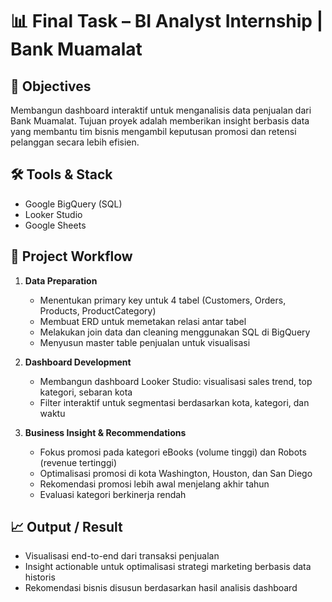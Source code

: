 # 📊 Final Task – BI Analyst Internship | Bank Muamalat

## 🎯 Objectives
Membangun dashboard interaktif untuk menganalisis data penjualan dari Bank Muamalat. Tujuan proyek adalah memberikan insight berbasis data yang membantu tim bisnis mengambil keputusan promosi dan retensi pelanggan secara lebih efisien.

## 🛠 Tools & Stack
- Google BigQuery (SQL)
- Looker Studio
- Google Sheets

## 📂 Project Workflow
1. **Data Preparation**
   - Menentukan primary key untuk 4 tabel (Customers, Orders, Products, ProductCategory)
   - Membuat ERD untuk memetakan relasi antar tabel
   - Melakukan join data dan cleaning menggunakan SQL di BigQuery
   - Menyusun master table penjualan untuk visualisasi

2. **Dashboard Development**
   - Membangun dashboard Looker Studio: visualisasi sales trend, top kategori, sebaran kota
   - Filter interaktif untuk segmentasi berdasarkan kota, kategori, dan waktu

3. **Business Insight & Recommendations**
   - Fokus promosi pada kategori eBooks (volume tinggi) dan Robots (revenue tertinggi)
   - Optimalisasi promosi di kota Washington, Houston, dan San Diego
   - Rekomendasi promosi lebih awal menjelang akhir tahun
   - Evaluasi kategori berkinerja rendah

## 📈 Output / Result
- Visualisasi end-to-end dari transaksi penjualan
- Insight actionable untuk optimalisasi strategi marketing berbasis data historis
- Rekomendasi bisnis disusun berdasarkan hasil analisis dashboard
